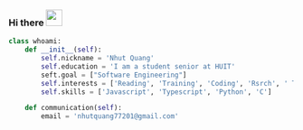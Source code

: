 ### Hi there <img src="https://em-content.zobj.net/source/microsoft-teams/337/waving-hand_1f44b.png" width="29"> 

``` Python
class whoami:
    def __init__(self):
        self.nickname = 'Nhut Quang'
        self.education = 'I am a student senior at HUIT'
        seft.goal = ["Software Engineering"]
        self.interests = ['Reading', 'Training', 'Coding', 'Rsrch', ' Traveling', 'Cooking']
        self.skills = ['Javascript', 'Typescript', 'Python', 'C']

    def communication(self):
        email = 'nhutquang77201@gmail.com'

```




